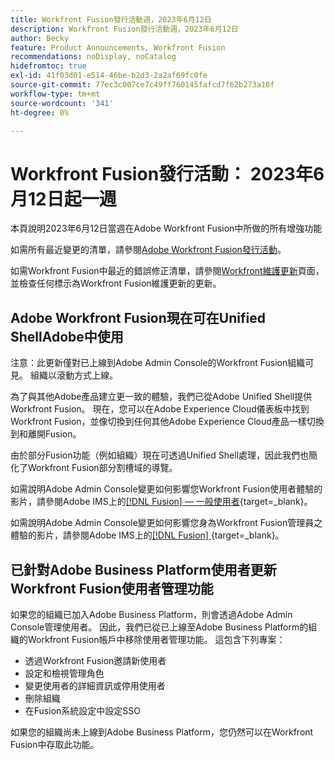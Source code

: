 ```yaml
---
title: Workfront Fusion發行活動週，2023年6月12日
description: Workfront Fusion發行活動週，2023年6月12日
author: Becky
feature: Product Announcements, Workfront Fusion
recommendations: noDisplay, noCatalog
hidefromtoc: true
exl-id: 41f03d01-e514-46be-b2d3-2a2af69fc0fe
source-git-commit: 77ec3c007ce7c49ff760145fafcd7f62b273a18f
workflow-type: tm+mt
source-wordcount: '341'
ht-degree: 0%

---
```


# Workfront Fusion發行活動： 2023年6月12日起一週

本頁說明2023年6月12日當週在Adobe Workfront Fusion中所做的所有增強功能

如需所有最近變更的清單，請參閱[Adobe Workfront Fusion發行活動](/help/workfront-fusion/fusion-product-releases/fusion-release-activity.md)。

如需Workfront Fusion中最近的錯誤修正清單，請參閱[Workfront維護更新](https://experienceleague.adobe.com/docs/workfront-known-issues/releases/current-updates.html?lang=zh-Hant)頁面，並檢查任何標示為Workfront Fusion維護更新的更新。

## Adobe Workfront Fusion現在可在Unified ShellAdobe中使用

注意：此更新僅對已上線到Adobe Admin Console的Workfront Fusion組織可見。 組織以滾動方式上線。

為了與其他Adobe產品建立更一致的體驗，我們已從Adobe Unified Shell提供Workfront Fusion。 現在，您可以在Adobe Experience Cloud儀表板中找到Workfront Fusion，並像切換到任何其他Adobe Experience Cloud產品一樣切換到和離開Fusion。

由於部分Fusion功能（例如組織）現在可透過Unified Shell處理，因此我們也簡化了Workfront Fusion部分割槽域的導覽。

如需說明Adobe Admin Console變更如何影響您Workfront Fusion使用者體驗的影片，請參閱Adobe IMS上的[[!DNL Fusion]  — 一般使用者](https://video.tv.adobe.com/v/3412465/){target=_blank}。

如需說明Adobe Admin Console變更如何影響您身為Workfront Fusion管理員之體驗的影片，請參閱Adobe IMS上的[[!DNL Fusion] ](https://video.tv.adobe.com/v/3412464/){target=_blank}。


## 已針對Adobe Business Platform使用者更新Workfront Fusion使用者管理功能

如果您的組織已加入Adobe Business Platform，則會透過Adobe Admin Console管理使用者。 因此，我們已從已上線至Adobe Business Platform的組織的Workfront Fusion帳戶中移除使用者管理功能。 這包含下列專案：

* 透過Workfront Fusion邀請新使用者
* 設定和檢視管理角色
* 變更使用者的詳細資訊或停用使用者
* 刪除組織
* 在Fusion系統設定中設定SSO

如果您的組織尚未上線到Adobe Business Platform，您仍然可以在Workfront Fusion中存取此功能。
